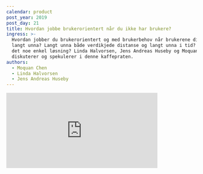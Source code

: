 ```yaml
---
calendar: product
post_year: 2019
post_day: 21
title: Hvordan jobbe brukerorientert når du ikke har brukere?
ingress: >-
  Hvordan jobber du brukerorientert og med brukerbehov når brukerene dine er
  langt unna? Langt unna både verdikjede distanse og langt unna i tid? Finnes
  det noe enkel løsning? Linda Halvorsen, Jens Andreas Huseby og Moquan Chen
  diskuterer og spekulerer i denne kaffepraten.
authors:
  - Moquan Chen
  - Linda Halvorsen
  - Jens Andreas Huseby
---
```

<iframe src="https://anchor.fm/kaffeprathosbekk/embed" height="200px" width="400px" frameborder="0" scrolling="no"></iframe>
